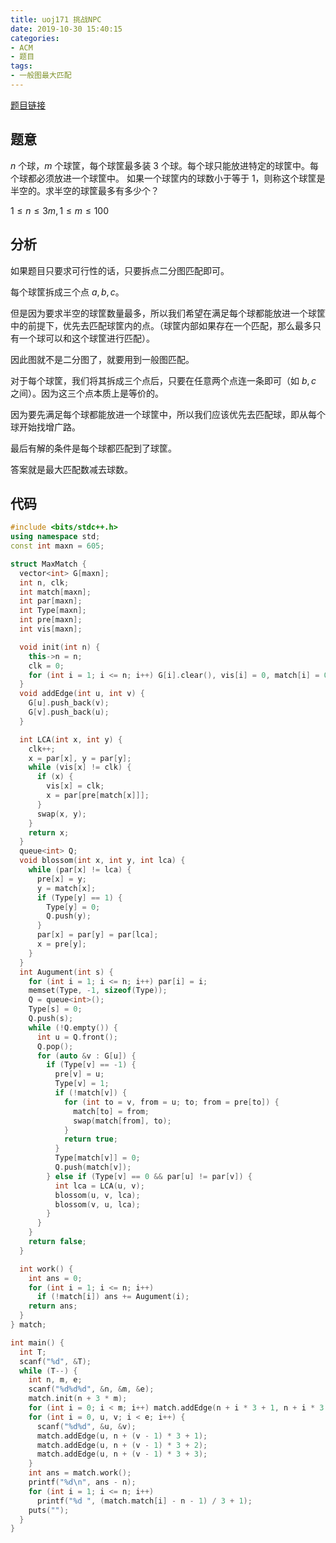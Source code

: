 ```yaml
---
title: uoj171 挑战NPC
date: 2019-10-30 15:40:15
categories:
- ACM
- 题目
tags:
- 一般图最大匹配
---
```


[题目链接](http://uoj.ac/problem/171)

## 题意
$n$ 个球，$m$ 个球筐，每个球筐最多装 $3$ 个球。每个球只能放进特定的球筐中。每个球都必须放进一个球筐中。
如果一个球筐内的球数小于等于 $1$，则称这个球筐是半空的。求半空的球筐最多有多少个？

$1 \leq n \leq 3m, 1 \leq m \leq 100$

## 分析

如果题目只要求可行性的话，只要拆点二分图匹配即可。

每个球筐拆成三个点 $a, b, c$。

但是因为要求半空的球筐数量最多，所以我们希望在满足每个球都能放进一个球筐中的前提下，优先去匹配球筐内的点。（球筐内部如果存在一个匹配，那么最多只有一个球可以和这个球筐进行匹配）。

因此图就不是二分图了，就要用到一般图匹配。

对于每个球筐，我们将其拆成三个点后，只要在任意两个点连一条即可（如 $b,c$ 之间）。因为这三个点本质上是等价的。

因为要先满足每个球都能放进一个球筐中，所以我们应该优先去匹配球，即从每个球开始找增广路。

最后有解的条件是每个球都匹配到了球筐。

答案就是最大匹配数减去球数。

## 代码
```cpp
#include <bits/stdc++.h>
using namespace std;
const int maxn = 605;

struct MaxMatch {
  vector<int> G[maxn];
  int n, clk;
  int match[maxn];
  int par[maxn];
  int Type[maxn];
  int pre[maxn];
  int vis[maxn];

  void init(int n) {
    this->n = n;
    clk = 0;
    for (int i = 1; i <= n; i++) G[i].clear(), vis[i] = 0, match[i] = 0;
  }
  void addEdge(int u, int v) {
    G[u].push_back(v);
    G[v].push_back(u);
  }

  int LCA(int x, int y) {
    clk++;
    x = par[x], y = par[y];
    while (vis[x] != clk) {
      if (x) {
        vis[x] = clk;
        x = par[pre[match[x]]];
      }
      swap(x, y);
    }
    return x;
  }
  queue<int> Q;
  void blossom(int x, int y, int lca) {
    while (par[x] != lca) {
      pre[x] = y;
      y = match[x];
      if (Type[y] == 1) {
        Type[y] = 0;
        Q.push(y);
      }
      par[x] = par[y] = par[lca];
      x = pre[y];
    }
  }
  int Augument(int s) {
    for (int i = 1; i <= n; i++) par[i] = i;
    memset(Type, -1, sizeof(Type));
    Q = queue<int>();
    Type[s] = 0;
    Q.push(s);
    while (!Q.empty()) {
      int u = Q.front();
      Q.pop();
      for (auto &v : G[u]) {
        if (Type[v] == -1) {
          pre[v] = u;
          Type[v] = 1;
          if (!match[v]) {
            for (int to = v, from = u; to; from = pre[to]) {
              match[to] = from;
              swap(match[from], to);
            }
            return true;
          }
          Type[match[v]] = 0;
          Q.push(match[v]);
        } else if (Type[v] == 0 && par[u] != par[v]) {
          int lca = LCA(u, v);
          blossom(u, v, lca);
          blossom(v, u, lca);
        }
      }
    }
    return false;
  }

  int work() {
    int ans = 0;
    for (int i = 1; i <= n; i++)
      if (!match[i]) ans += Augument(i);
    return ans;
  }
} match;

int main() {
  int T;
  scanf("%d", &T);
  while (T--) {
    int n, m, e;
    scanf("%d%d%d", &n, &m, &e);
    match.init(n + 3 * m);
    for (int i = 0; i < m; i++) match.addEdge(n + i * 3 + 1, n + i * 3 + 2);
    for (int i = 0, u, v; i < e; i++) {
      scanf("%d%d", &u, &v);
      match.addEdge(u, n + (v - 1) * 3 + 1);
      match.addEdge(u, n + (v - 1) * 3 + 2);
      match.addEdge(u, n + (v - 1) * 3 + 3);
    }
    int ans = match.work();
    printf("%d\n", ans - n);
    for (int i = 1; i <= n; i++)
      printf("%d ", (match.match[i] - n - 1) / 3 + 1);
    puts("");
  }
}
```